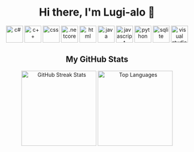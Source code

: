<h1 align="center">Hi there, I'm Lugi-alo 👋</h1>

<p align="center">
    <img src="https://devicon-website.vercel.app/api/csharp/original.svg" alt="c#" width="45" height="45"/>
    <img src="https://devicon-website.vercel.app/api/cplusplus/original.svg" alt="c++" width="45" height="45"/>
    <img src="https://devicon-website.vercel.app/api/css3/original.svg" alt="css" width="45" height="45"/>
    <img src="https://devicon-website.vercel.app/api/dotnetcore/original.svg" alt=".netcore" width="45" height="45"/>
    <img src="https://devicon-website.vercel.app/api/html5/original.svg" alt="html" width="45" height="45"/>
    <img src="https://devicon-website.vercel.app/api/java/original.svg" alt="java" width="45" height="45"/>
    <img src="https://devicon-website.vercel.app/api/javascript/original.svg" alt="javascript" width="45" height="45"/>
    <img src="https://devicon-website.vercel.app/api/python/original.svg" alt="python" width="45" height="45"/>
    <img src="https://devicon-website.vercel.app/api/sqlite/original.svg" alt="sqlite" width="45" height="45"/>
    <img src="https://devicon-website.vercel.app/api/visualstudio/plain.svg" alt="visual studio" width="45" height="45"/>
</p>

<h2 align="center"> My GitHub Stats</h2>
<div align="center">
    <picture>
        <source media="(prefers-color-scheme: dark)" srcset="https://github-readme-streak-stats.herokuapp.com/?user=Lugi-alo&theme=tokyonight&hide_border=false">
        <source media="(prefers-color-scheme: light)" srcset="https://github-readme-streak-stats.herokuapp.com/?user=Lugi-alo&theme=default&hide_border=false">
        <img src="https://github-readme-streak-stats.herokuapp.com/?user=Lugi-alo&theme=default&hide_border=false" alt="GitHub Streak Stats" height="200"/>
    </picture>
    <picture>
        <source media="(prefers-color-scheme: dark)" srcset="https://github-readme-stats.vercel.app/api/top-langs/?username=Lugi-alo&theme=tokyonight&hide_border=false&include_all_commits=true&count_private=false&layout=compact">
        <source media="(prefers-color-scheme: light)" srcset="https://github-readme-stats.vercel.app/api/top-langs/?username=Lugi-alo&theme=default&hide_border=false&include_all_commits=true&count_private=false&layout=compact">
        <img src="https://github-readme-stats.vercel.app/api/top-langs/?username=Lugi-alo&theme=default&hide_border=false&include_all_commits=true&count_private=false&layout=compact" alt="Top Languages" height="200"/>
    </picture>
</div>

